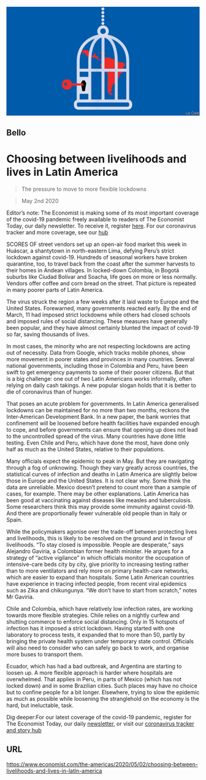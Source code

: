 ![](./images/20200502_AMD002.jpg)

## Bello

# Choosing between livelihoods and lives in Latin America

> The pressure to move to more flexible lockdowns

> May 2nd 2020

Editor’s note: The Economist is making some of its most important coverage of the covid-19 pandemic freely available to readers of The Economist Today, our daily newsletter. To receive it, register [here](https://www.economist.com//newslettersignup). For our coronavirus tracker and more coverage, see our [hub](https://www.economist.com//coronavirus)

SCORES OF street vendors set up an open-air food market this week in Huáscar, a shantytown in north-eastern Lima, defying Peru’s strict lockdown against covid-19. Hundreds of seasonal workers have broken quarantine, too, to travel back from the coast after the summer harvests to their homes in Andean villages. In locked-down Colombia, in Bogotá suburbs like Ciudad Bolívar and Soacha, life goes on more or less normally. Vendors offer coffee and corn bread on the street. That picture is repeated in many poorer parts of Latin America.

The virus struck the region a few weeks after it laid waste to Europe and the United States. Forewarned, many governments reacted early. By the end of March, 11 had imposed strict lockdowns while others had closed schools and imposed rules of social distancing. These measures have generally been popular, and they have almost certainly blunted the impact of covid-19 so far, saving thousands of lives.

In most cases, the minority who are not respecting lockdowns are acting out of necessity. Data from Google, which tracks mobile phones, show more movement in poorer states and provinces in many countries. Several national governments, including those in Colombia and Peru, have been swift to get emergency payments to some of their poorer citizens. But that is a big challenge: one out of two Latin Americans works informally, often relying on daily cash takings. A new popular slogan holds that it is better to die of coronavirus than of hunger.

That poses an acute problem for governments. In Latin America generalised lockdowns can be maintained for no more than two months, reckons the Inter-American Development Bank. In a new paper, the bank worries that confinement will be loosened before health facilities have expanded enough to cope, and before governments can ensure that opening up does not lead to the uncontrolled spread of the virus. Many countries have done little testing. Even Chile and Peru, which have done the most, have done only half as much as the United States, relative to their populations.

Many officials expect the epidemic to peak in May. But they are navigating through a fog of unknowing. Though they vary greatly across countries, the statistical curves of infection and deaths in Latin America are slightly below those in Europe and the United States. It is not clear why. Some think the data are unreliable. Mexico doesn’t pretend to count more than a sample of cases, for example. There may be other explanations. Latin America has been good at vaccinating against diseases like measles and tuberculosis. Some researchers think this may provide some immunity against covid-19. And there are proportionally fewer vulnerable old people than in Italy or Spain.

While the policymakers agonise over the trade-off between protecting lives and livelihoods, this is likely to be resolved on the ground and in favour of livelihoods. “To stay closed is impossible. People are desperate,” says Alejandro Gaviria, a Colombian former health minister. He argues for a strategy of “active vigilance” in which officials monitor the occupation of intensive-care beds city by city, give priority to increasing testing rather than to more ventilators and rely more on primary health-care networks, which are easier to expand than hospitals. Some Latin American countries have experience in tracing infected people, from recent viral epidemics such as Zika and chikungunya. “We don’t have to start from scratch,” notes Mr Gaviria.

Chile and Colombia, which have relatively low infection rates, are working towards more flexible strategies. Chile relies on a nightly curfew and shutting commerce to enforce social distancing. Only in 15 hotspots of infection has it imposed a strict lockdown. Having started with one laboratory to process tests, it expanded that to more than 50, partly by bringing the private health system under temporary state control. Officials will also need to consider who can safely go back to work, and organise more buses to transport them.

Ecuador, which has had a bad outbreak, and Argentina are starting to loosen up. A more flexible approach is harder where hospitals are overwhelmed. That applies in Peru, in parts of Mexico (which has not locked down) and in some Brazilian cities. Such places may have no choice but to confine people for a bit longer. Elsewhere, trying to slow the epidemic as much as possible while loosening the stranglehold on the economy is the hard, but ineluctable, task.

Dig deeper:For our latest coverage of the covid-19 pandemic, register for The Economist Today, our daily [newsletter](https://www.economist.com//newslettersignup), or visit our [coronavirus tracker and story hub](https://www.economist.com//coronavirus)

## URL

https://www.economist.com/the-americas/2020/05/02/choosing-between-livelihoods-and-lives-in-latin-america
